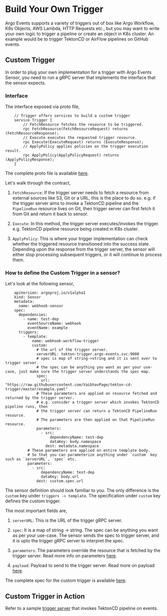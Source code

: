 # Build Your Own Trigger

Argo Events supports a variety of triggers out of box like Argo Workflow, K8s Objects, AWS Lambda, HTTP Requests etc., but you may want to write your own logic to trigger a pipeline or create an object in K8s cluster. An example would be to trigger
TektonCD or AirFlow pipelines on GitHub events.

## Custom Trigger

In order to plug your own implementation for a trigger with Argo Events Sensor, you need to
run a gRPC server that implements the interface that the sensor expects.

### Interface

The interface exposed via proto file,

        // Trigger offers services to build a custom trigger
        service Trigger {
            // FetchResource fetches the resource to be triggered.
            rpc FetchResource(FetchResourceRequest) returns (FetchResourceResponse);
            // Execute executes the requested trigger resource.
            rpc Execute(ExecuteRequest) returns (ExecuteResponse);
            // ApplyPolicy applies policies on the trigger execution result.
            rpc ApplyPolicy(ApplyPolicyRequest) returns (ApplyPolicyResponse);
        }

The complete proto file is available [here](https://github.com/argoproj/argo-events/blob/master/sensors/triggers/trigger.proto).

Let's walk through the contract,

1. `FetchResource`: If the trigger server needs to fetch a resource from external sources like S3, Git or a URL, this is the
    place to do so. e.g. if the trigger server aims to invoke a TektonCD pipeline and the `PipelineRun` resource lives on Git, then
    trigger server can first fetch it from Git and return it back to sensor.

2. `Execute`: In this method, the trigger server executes/invokes the trigger. e.g. TektonCD pipeline resource being
    created in K8s cluster.

3. `ApplyPolicy`: This is where your trigger implementation can check whether the triggered resource transitioned into the success state.
   Depending upon the response from the trigger server, the sensor will either stop processing subsequent triggers, or it will continue to
   process them.

### How to define the Custom Trigger in a sensor?

Let's look at the following sensor,

        apiVersion: argoproj.io/v1alpha1
        kind: Sensor
        metadata:
          name: webhook-sensor
        spec:
          dependencies:
            - name: test-dep
              eventSourceName: webhook
              eventName: example
          triggers:
            - template:
                name: webhook-workflow-trigger
                custom:
                  # the url of the trigger server.
                  serverURL: tekton-trigger.argo-events.svc:9000
                  # spec is map of string->string and it is sent over to trigger server.
                  # the spec can be anything you want as per your use-case, just make sure the trigger server understands the spec map.
                  spec:
                    url: "https://raw.githubusercontent.com/VaibhavPage/tekton-cd-trigger/master/example.yaml"
                  # These parameters are applied on resource fetched and returned by the trigger server.
                  # e.g. consider a trigger server which invokes TektonCD pipeline runs, then
                  # the trigger server can return a TektonCD PipelineRun resource.
                  # The parameters are then applied on that PipelineRun resource.
                  parameters:
                    - src:
                        dependencyName: test-dep
                        dataKey: body.namespace
                      dest: metadata.namespace
              # These parameters are applied on entire template body.
              # So that you can parameterize anything under `custom` key such as `serverURL`, `spec` etc.
              parameters:
                - src:
                    dependencyName: test-dep
                    dataKey: body.url
                  dest: custom.spec.url

The sensor definition should look familiar to you. The only difference is the `custom` key under `triggers -> template`.
The specification under `custom` key defines the custom trigger.

The most important fields are,

1. `serverURL`: This is the URL of the trigger gRPC server.

1. `spec`: It is a map of string -> string. The spec can be anything you want as per your use-case. The sensor sends
    the spec to trigger server, and it is upto the trigger gRPC server to interpret the spec.

1. `parameters`: The parameters override the resource that is fetched by the trigger server.
    Read more info on parameters [here](https://argoproj.github.io/argo-events/tutorials/02-parameterization/).

1. `payload`: Payload to send to the trigger server. Read more on payload [here](https://argoproj.github.io/argo-events/triggers/http-trigger/#request-payload).

The complete spec for the custom trigger is available [here](https://github.com/argoproj/argo-events/blob/master/api/sensor.md#customtrigger).

## Custom Trigger in Action

Refer to a sample [trigger server](https://github.com/VaibhavPage/tekton-cd-trigger) that invokes TektonCD pipeline on events.
